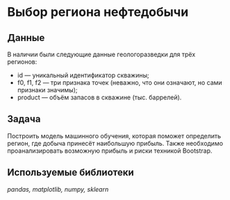 # Выбор региона нефтедобычи


## Данные

В наличии были следующие данные геологоразведки для трёх регионов:
- id — уникальный идентификатор скважины;
- f0, f1, f2 — три признака точек (неважно, что они означают, но сами признаки значимы);
- product — объём запасов в скважине (тыс. баррелей).

## Задача

Построить модель машинного обучения, которая поможет определить регион, где добыча принесёт наибольшую прибыль. Также необходимо проанализировать возможную прибыль и риски техникой Bootstrap.

## Используемые библиотеки
*pandas, matplotlib, numpy, sklearn*